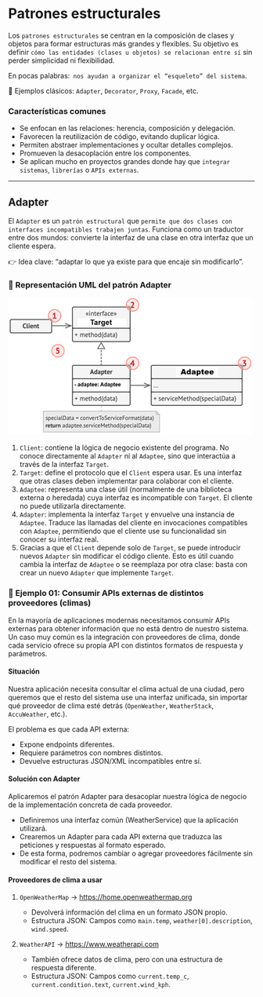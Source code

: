 # Patrones estructurales

Los `patrones estructurales` se centran en la composición de clases y objetos para formar estructuras más grandes y
flexibles. Su objetivo es definir `cómo las entidades (clases u objetos) se relacionan entre sí` sin perder simplicidad
ni flexibilidad.

En pocas palabras:` nos ayudan a organizar el “esqueleto” del sistema`.

📌 Ejemplos clásicos: `Adapter`, `Decorator`, `Proxy`, `Facade`, etc.

### Características comunes

- Se enfocan en las relaciones: herencia, composición y delegación.
- Favorecen la reutilización de código, evitando duplicar lógica.
- Permiten abstraer implementaciones y ocultar detalles complejos.
- Promueven la desacoplación entre los componentes.
- Se aplican mucho en proyectos grandes donde hay que `integrar sistemas`, `librerías` o `APIs externas`.

---

## Adapter

El `Adapter` es un `patrón estructural` que `permite que dos clases con interfaces incompatibles trabajen juntas`.
Funciona como un traductor entre dos mundos: convierte la interfaz de una clase en otra interfaz que un cliente espera.

👉 Idea clave: “adaptar lo que ya existe para que encaje sin modificarlo”.

### 📐 Representación UML del patrón Adapter

![01.png](assets/04-java-plano-estructural/01.png)

1. `Client`: contiene la lógica de negocio existente del programa. No conoce directamente al `Adapter` ni al `Adaptee`,
   sino que interactúa a través de la interfaz `Target`.
2. `Target`: define el protocolo que el `Client` espera usar. Es una interfaz que otras clases deben implementar para
   colaborar con el cliente.
3. `Adaptee`: representa una clase útil (normalmente de una biblioteca externa o heredada) cuya interfaz es
   incompatible con `Target`. El cliente no puede utilizarla directamente.
4. `Adapter`: implementa la interfaz `Target` y envuelve una instancia de `Adaptee`. Traduce las llamadas del cliente
   en invocaciones compatibles con `Adaptee`, permitiendo que el cliente use su funcionalidad sin conocer su interfaz
   real.
5. Gracias a que el `Client` depende solo de `Target`, se puede introducir nuevos `Adapter` sin modificar el código
   cliente. Esto es útil cuando cambia la interfaz de `Adaptee` o se reemplaza por otra clase: basta con crear un nuevo
   `Adapter` que implemente `Target`.

### 🎯 Ejemplo 01: Consumir APIs externas de distintos proveedores (climas)

En la mayoría de aplicaciones modernas necesitamos consumir APIs externas para obtener información que no está dentro
de nuestro sistema. Un caso muy común es la integración con proveedores de clima, donde cada servicio ofrece su propia
API con distintos formatos de respuesta y parámetros.

#### Situación

Nuestra aplicación necesita consultar el clima actual de una ciudad, pero queremos que el resto del sistema use una
interfaz unificada, sin importar qué proveedor de clima esté detrás (`OpenWeather`, `WeatherStack`, `AccuWeather`,
etc.).

El problema es que cada API externa:

- Expone endpoints diferentes.
- Requiere parámetros con nombres distintos.
- Devuelve estructuras JSON/XML incompatibles entre sí.

#### Solución con Adapter

Aplicaremos el patrón Adapter para desacoplar nuestra lógica de negocio de la implementación concreta de cada proveedor.

- Definiremos una interfaz común (WeatherService) que la aplicación utilizará.
- Crearemos un Adapter para cada API externa que traduzca las peticiones y respuestas al formato esperado.
- De esta forma, podremos cambiar o agregar proveedores fácilmente sin modificar el resto del sistema.

#### Proveedores de clima a usar

1. `OpenWeatherMap` → https://home.openweathermap.org
    - Devolverá información del clima en un formato JSON propio.
    - Estructura JSON: Campos como `main.temp`, `weather[0].description`, `wind.speed`.


2. `WeatherAPI` → https://www.weatherapi.com
    - También ofrece datos de clima, pero con una estructura de respuesta diferente.
    - Estructura JSON: Campos como `current.temp_c`, `current.condition.text`, `current.wind_kph`.

